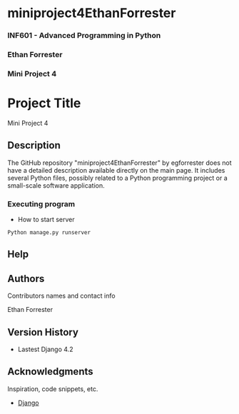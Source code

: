 # miniproject4EthanForrester
### INF601 - Advanced Programming in Python
### Ethan Forrester
### Mini Project 4


# Project Title

Mini Project 4

## Description
The GitHub repository "miniproject4EthanForrester" by egforrester does not have a detailed 
description available directly on the main page. It includes several Python files, possibly related 
to a Python programming project or a small-scale software application.


### Executing program


* How to start server

```
Python manage.py runserver
```

## Help


## Authors

Contributors names and contact info

Ethan Forrester 


## Version History

* Lastest Django 4.2


## Acknowledgments

Inspiration, code snippets, etc.
* [Django](https://docs.djangoproject.com/en/4.2/intro/)


